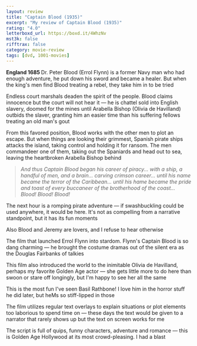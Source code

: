 ```yaml
---
layout: review
title: "Captain Blood (1935)"
excerpt: "My review of Captain Blood (1935)"
rating: "4.0"
letterboxd_url: https://boxd.it/4WhzNv
mst3k: false
rifftrax: false
category: movie-review
tags: [dvd, 1001-movies]
---
```


<b>England 1685
</b>
Dr. Peter Blood (Errol Flynn) is a former Navy man who had enough adventure, he put down his sword and became a healer. But when the king's men find Blood treating a rebel, they take him in to be tried

Endless court marshals deaden the spirit of the people. Blood claims innocence but the court will not hear it — he is chattel sold into English slavery, doomed for the mines until Arabella Bishop (Olivia de Havilland) outbids the slaver, granting him an easier time than his suffering fellows treating an old man's gout

From this favored position, Blood works with the other men to plot an escape. But when things are looking their grimmest, Spanish pirate ships attacks the island, taking control and holding it for ransom. The men commandeer one of them, taking out the Spaniards and head out to sea, leaving the heartbroken Arabella Bishop behind

<blockquote><i>And thus Captain Blood began his career of piracy... with a ship, a handful of men, and a brain... carving crimson career... until his name became the terror of the Caribbean... until his hame became the pride and toast of every buccaneer of the brotherhood of the coast... Blood! Blood! Blood!</i></blockquote>The next hour is a romping pirate adventure — if swashbuckling could be used anywhere, it would be here. It's not as compelling from a narrative standpoint, but it has its fun moments

Also Blood and Jeremy are lovers, and I refuse to hear otherwise

The film that launched Errol Flynn into stardom. Flynn's Captain Blood is so dang charming — he brought the costume dramas out of the silent era as the Douglas Fairbanks of talkies

This film also introduced the world to the inimitable Olivia de Havilland, perhaps my favorite Golden Age actor — she gets little more to do here than swoon or stare off longingly, but I'm happy to see her all the same

This is the most fun I've seen Basil Rathbone! I love him in the horror stuff he did later, but heMs so stiff-lipped in those

The film utilizes regular text overlays to explain situations or plot elements too laborious to spend time on — these days the text would be given to a narrator that rarely shows up but the text on screen works for me

The script is full of quips, funny characters, adventure and romance — this is Golden Age Hollywood at its most crowd-pleasing. I had a blast
